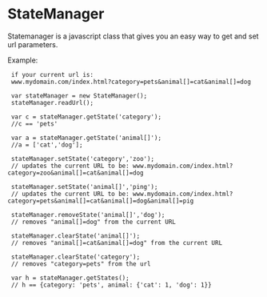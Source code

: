 StateManager
============

Statemanager is a javascript class that gives you an easy way to get and set url parameters.  


Example:

     if your current url is: 
     www.mydomain.com/index.html?category=pets&animal[]=cat&animal[]=dog

     var stateManager = new StateManager();
     stateManager.readUrl();
    
     var c = stateManager.getState('category');
     //c == 'pets'

     var a = stateManager.getState('animal[]');
     //a = ['cat','dog'];

     stateManager.setState('category','zoo');
     // updates the current URL to be: www.mydomain.com/index.html?category=zoo&animal[]=cat&animal[]=dog
     
     stateManager.setState('animal[]','ping');
     // updates the current URL to be: www.mydomain.com/index.html?category=pets&animal[]=cat&animal[]=dog&animal[]=pig
     
     stateManager.removeState('animal[]','dog');
     // removes "animal[]=dog" from the current URL
     
     stateManager.clearState('animal[]');
     // removes "animal[]=cat&animal[]=dog" from the current URL
     
     stateManager.clearState('category');
     // removes "category=pets" from the url
     
     var h = stateManager.getStates();
     // h == {category: 'pets', animal: {'cat': 1, 'dog': 1}}


